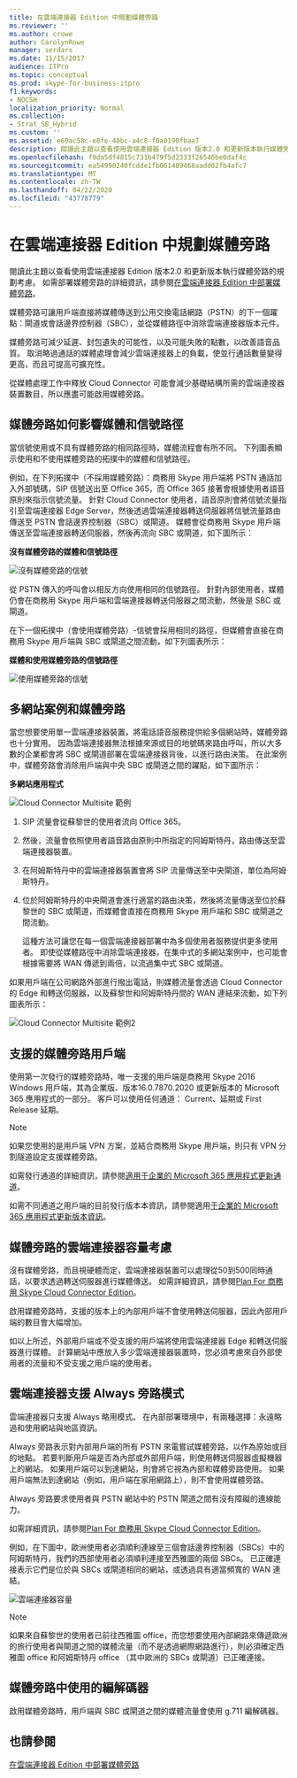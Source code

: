 ```yaml
---
title: 在雲端連接器 Edition 中規劃媒體旁路
ms.reviewer: ''
ms.author: crowe
author: CarolynRowe
manager: serdars
ms.date: 11/15/2017
audience: ITPro
ms.topic: conceptual
ms.prod: skype-for-business-itpro
f1.keywords:
- NOCSH
localization_priority: Normal
ms.collection:
- Strat_SB_Hybrid
ms.custom: ''
ms.assetid: e69ac58c-e8fe-40bc-a4c8-f0a0190fbaa7
description: 閱讀此主題以查看使用雲端連接器 Edition 版本2.0 和更新版本執行媒體旁路的規劃考慮。 如需部署媒體旁路的詳細資訊，請參閱在雲端連接器 Edition 中部署媒體旁路。
ms.openlocfilehash: f9da5df4815c731b479f5d2333f26546be0daf4c
ms.sourcegitcommit: ea54990240fcdde1fb061489468aadd02fb4afc7
ms.translationtype: MT
ms.contentlocale: zh-TW
ms.lasthandoff: 04/22/2020
ms.locfileid: "43778779"
---
```

# <a name="plan-for-media-bypass-in-cloud-connector-edition"></a>在雲端連接器 Edition 中規劃媒體旁路
 
閱讀此主題以查看使用雲端連接器 Edition 版本2.0 和更新版本執行媒體旁路的規劃考慮。 如需部署媒體旁路的詳細資訊，請參閱[在雲端連接器 Edition 中部署媒體旁路](deploy-media-bypass-in-cloud-connector.md)。
  
媒體旁路可讓用戶端直接將媒體傳送到公用交換電話網路（PSTN）的下一個躍點：閘道或會話邊界控制器（SBC），並從媒體路徑中消除雲端連接器版本元件。
  
媒體旁路可減少延遲、封包遺失的可能性，以及可能失敗的點數，以改善語音品質。 取消略過通話的媒體處理會減少雲端連接器上的負載，使並行通話數量變得更高，而且可提高可擴充性。 
  
 從媒體處理工作中釋放 Cloud Connector 可能會減少基礎結構所需的雲端連接器裝置數目，所以應盡可能啟用媒體旁路。
  
## <a name="how-media-bypass-affects-media-and-signaling-pathways"></a>媒體旁路如何影響媒體和信號路徑

當信號使用或不具有媒體旁路的相同路徑時，媒體流程會有所不同。 下列圖表顯示使用和不使用媒體旁路的拓撲中的媒體和信號路徑。 
  
例如，在下列拓撲中（不採用媒體旁路）：商務用 Skype 用戶端將 PSTN 通話加入外部號碼，SIP 信號送出至 Office 365，而 Office 365 接著會根據使用者語音原則來指示信號流量。 針對 Cloud Connector 使用者，語音原則會將信號流量指引至雲端連接器 Edge Server，然後透過雲端連接器轉送伺服器將信號流量路由傳送至 PSTN 會話邊界控制器（SBC）或閘道。 媒體會從商務用 Skype 用戶端傳送至雲端連接器轉送伺服器，然後再流向 SBC 或閘道，如下圖所示：
  
**沒有媒體旁路的媒體和信號路徑**

![沒有媒體旁路的信號](../../media/5cd7e3bf-2565-4bd9-ad5a-f03e13c01060.png)
  
從 PSTN 傳入的呼叫會以相反方向使用相同的信號路徑。 針對內部使用者，媒體仍會在商務用 Skype 用戶端和雲端連接器轉送伺服器之間流動，然後是 SBC 或閘道。
  
在下一個拓撲中（會使用媒體旁路）-信號會採用相同的路徑，但媒體會直接在商務用 Skype 用戶端與 SBC 或閘道之間流動，如下列圖表所示：
  
**媒體和使用媒體旁路的信號路徑**

![使用媒體旁路的信號](../../media/60400c38-4921-4964-89f2-5e53b68fb497.png)
  
## <a name="multi-site-scenario-and-media-bypass"></a>多網站案例和媒體旁路

當您想要使用單一雲端連接器裝置，將電話語音服務提供給多個網站時，媒體旁路也十分實用。 因為雲端連接器無法根據來源或目的地號碼來路由呼叫，所以大多數的企業都會將 SBC 或閘道部署在雲端連接器背後，以進行路由決策。 在此案例中，媒體旁路會消除用戶端與中央 SBC 或閘道之間的躍點，如下圖所示：
  
**多網站應用程式**

![Cloud Connector Multisite 範例](../../media/ace8dc3c-1082-46a2-b8b4-98cbf678620e.png)
  
1. SIP 流量會從蘇黎世的使用者流向 Office 365。
    
2. 然後，流量會依照使用者語音路由原則中所指定的阿姆斯特丹，路由傳送至雲端連接器裝置。
    
3. 在阿姆斯特丹中的雲端連接器裝置會將 SIP 流量傳送至中央閘道，單位為阿姆斯特丹。
    
4. 位於阿姆斯特丹的中央閘道會進行適當的路由決策，然後將流量傳送至位於蘇黎世的 SBC 或閘道，而媒體會直接在商務用 Skype 用戶端和 SBC 或閘道之間流動。
    
   這種方法可讓您在每一個雲端連接器部署中為多個使用者服務提供更多使用者。 即使從媒體路徑中消除雲端連接器，在集中式的多網站案例中，也可能會根據需要將 WAN 傳遞到兩倍，以流過集中式 SBC 或閘道。
  
如果用戶端在公司網路外部進行撥出電話，則媒體流量會透過 Cloud Connector 的 Edge 和轉送伺服器，以及蘇黎世和阿姆斯特丹間的 WAN 連結來流動，如下列圖表所示：
  
![Cloud Connector Multisite 範例2](../../media/ef95839c-4552-440e-9698-7615707a1b50.png)
  
## <a name="supported-clients-for-media-bypass"></a>支援的媒體旁路用戶端

使用第一次發行的媒體旁路時，唯一支援的用戶端是商務用 Skype 2016 Windows 用戶端，其為企業版、版本16.0.7870.2020 或更新版本的 Microsoft 365 應用程式的一部分。 客戶可以使用任何通道： Current、延期或 First Release 延期。 
  
> [!NOTE]
> 如果您使用的是用戶端 VPN 方案，並結合商務用 Skype 用戶端，則只有 VPN 分割隧道設定支援媒體旁路。 
  
如需發行通道的詳細資訊，請參閱[適用于企業的 Microsoft 365 應用程式更新通道](https://support.office.com/article/Overview-of-update-channels-for-Office-365-ProPlus-9ccf0f13-28ff-4975-9bd2-7e4ea2fefef4?ui=en-US&amp;rs=en-US&amp;ad=US)。
  
如需不同通道之用戶端的目前發行版本本資訊，請參閱適用[于企業的 Microsoft 365 應用程式更新版本資訊](https://docs.microsoft.com/officeupdates/release-notes-office365-proplus)。 
  
## <a name="cloud-connector-capacity-considerations-with-media-bypass"></a>媒體旁路的雲端連接器容量考慮

沒有媒體旁路，而且視硬體而定，雲端連接器裝置可以處理從50到500同時通話，以要求透過轉送伺服器進行媒體傳送。 如需詳細資訊，請參閱[Plan For 商務用 Skype Cloud Connector Edition](https://technet.microsoft.com/library/mt605227.aspx)。 
  
啟用媒體旁路時，支援的版本上的內部用戶端不會使用轉送伺服器，因此內部用戶端的數目會大幅增加。 
  
如以上所述，外部用戶端或不受支援的用戶端將使用雲端連接器 Edge 和轉送伺服器進行媒體。 計算網站中應放入多少雲端連接器裝置時，您必須考慮來自外部使用者的流量和不受支援之用戶端的使用者。
  
## <a name="cloud-connector-supports-always-bypass-mode"></a>雲端連接器支援 Always 旁路模式

雲端連接器只支援 Always 略用模式。 在內部部署環境中，有兩種選擇：永遠略過和使用網站與地區資訊。
  
Always 旁路表示對內部用戶端的所有 PSTN 來電嘗試媒體旁路，以作為原始或目的地點。 若要判斷用戶端是否為內部或外部用戶端，則使用轉送伺服器虛擬機器上的網站。 如果用戶端可以到達網站，則會將它視為內部和媒體旁路使用。 如果用戶端無法到達網站（例如，用戶端在家用網路上），則不會使用媒體旁路。 
  
Always 旁路要求使用者與 PSTN 網站中的 PSTN 閘道之間有沒有障礙的連線能力。 
  
如需詳細資訊，請參閱[Plan For 商務用 Skype Cloud Connector Edition](https://technet.microsoft.com/library/mt605227.aspx)。 
  
例如，在下圖中，歐洲使用者必須順利連線至三個會話邊界控制器（SBCs）中的阿姆斯特丹，我們的西部使用者必須順利連接至西雅圖的兩個 SBCs。 已正確連接表示它們是位於與 SBCs 或閘道相同的網站，或透過具有適當頻寬的 WAN 連結。
  
![雲端連接器容量](../../media/efb2269b-d44f-474e-aea8-c5158e729cfe.png)
  
> [!NOTE]
> 如果來自蘇黎世的使用者已前往西雅圖 office，而您想要使用內部網路來傳遞歐洲的旅行使用者與閘道之間的媒體流量（而不是透過網際網路進行），則必須確定西雅圖 office 和阿姆斯特丹 office （其中歐洲的 SBCs 或閘道）已正確連接。 
  
## <a name="codecs-used-in-media-bypass"></a>媒體旁路中使用的編解碼器

啟用媒體旁路時，用戶端與 SBC 或閘道之間的媒體流量會使用 g.711 編解碼器。 
  
## <a name="see-also"></a>也請參閱

[在雲端連接器 Edition 中部署媒體旁路](deploy-media-bypass-in-cloud-connector.md)
